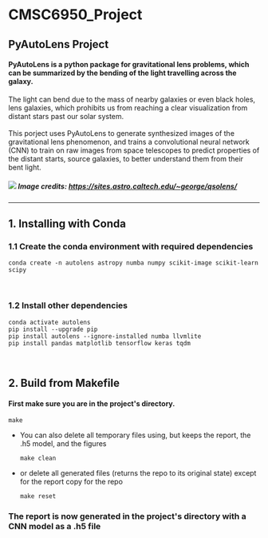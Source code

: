 # CMSC6950_Project

## PyAutoLens Project
#### PyAutoLens is a python package for gravitational lens problems, which can be summarized by the bending of the light travelling across the galaxy. 
The light can bend due to the mass of nearby galaxies or even black holes, lens galaxies, which prohibits us from reaching a clear visualization from distant stars past our solar system. 
<br><br>
This porject uses PyAutoLens to generate synthesized images of the gravitational lens phenomenon, and trains a convolutional neural network (CNN) to train on raw images from space telescopes to predict properties of the distant starts, source galaxies, to better understand them from their bent light.
<br>


##### ![](https://sites.astro.caltech.edu/~george/qsolens/lensillustration.jpg) Image credits: https://sites.astro.caltech.edu/~george/qsolens/
---

## 1. Installing with Conda
### 1.1 Create the conda environment with required dependencies
```
conda create -n autolens astropy numba numpy scikit-image scikit-learn scipy
```
<br>

### 1.2 Install other dependencies
```
conda activate autolens
pip install --upgrade pip
pip install autolens --ignore-installed numba llvmlite
pip install pandas matplotlib tensorflow keras tqdm
```
<br>


## 2. Build from Makefile
#### First make sure you are in the project's directory.
```
make
```
* You can also delete all temporary files using, but keeps the report, the .h5 model, and the figures
    ```
    make clean
    ```
* or delete all generated files (returns the repo to its original state) except for the report copy for the repo
  ```
  make reset
  ```

### The report is now generated in the project's directory with a CNN model as a .h5 file